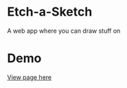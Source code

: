 # Etch-a-Sketch
A web app where you can draw stuff on
# Demo
[View page here](https://vichekaoeun.github.io/Etch-a-Sketch/)

